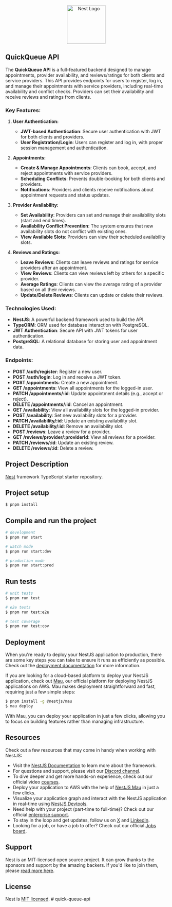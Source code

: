 <p align="center">
  <a href="http://nestjs.com/" target="blank"><img src="https://nestjs.com/img/logo-small.svg" width="120" alt="Nest Logo" /></a>
</p>

## QuickQueue API

The **QuickQueue API** is a full-featured backend designed to manage appointments, provider availability, and reviews/ratings for both clients and service providers. This API provides endpoints for users to register, log in, and manage their appointments with service providers, including real-time availability and conflict checks. Providers can set their availability and receive reviews and ratings from clients.

### Key Features:

1. **User Authentication:**
   - **JWT-based Authentication**: Secure user authentication with JWT for both clients and providers.
   - **User Registration/Login**: Users can register and log in, with proper session management and authentication.
   
2. **Appointments:**
   - **Create & Manage Appointments**: Clients can book, accept, and reject appointments with service providers.
   - **Scheduling Conflicts**: Prevents double-booking for both clients and providers.
   - **Notifications**: Providers and clients receive notifications about appointment requests and status updates.

3. **Provider Availability:**
   - **Set Availability**: Providers can set and manage their availability slots (start and end times).
   - **Availability Conflict Prevention**: The system ensures that new availability slots do not conflict with existing ones.
   - **View Available Slots**: Providers can view their scheduled availability slots.

4. **Reviews and Ratings:**
   - **Leave Reviews**: Clients can leave reviews and ratings for service providers after an appointment.
   - **View Reviews**: Clients can view reviews left by others for a specific provider.
   - **Average Ratings**: Clients can view the average rating of a provider based on all their reviews.
   - **Update/Delete Reviews**: Clients can update or delete their reviews.

### Technologies Used:
- **NestJS**: A powerful backend framework used to build the API.
- **TypeORM**: ORM used for database interaction with PostgreSQL.
- **JWT Authentication**: Secure API with JWT tokens for user authentication.
- **PostgreSQL**: A relational database for storing user and appointment data.

### Endpoints:

- **POST /auth/register**: Register a new user.
- **POST /auth/login**: Log in and receive a JWT token.
- **POST /appointments**: Create a new appointment.
- **GET /appointments**: View all appointments for the logged-in user.
- **PATCH /appointments/:id**: Update appointment details (e.g., accept or reject).
- **DELETE /appointments/:id**: Cancel an appointment.
- **GET /availability**: View all availability slots for the logged-in provider.
- **POST /availability**: Set new availability slots for a provider.
- **PATCH /availability/:id**: Update an existing availability slot.
- **DELETE /availability/:id**: Remove an availability slot.
- **POST /reviews**: Leave a review for a provider.
- **GET /reviews/provider/:providerId**: View all reviews for a provider.
- **PATCH /reviews/:id**: Update an existing review.
- **DELETE /reviews/:id**: Delete a review.




## Project Description

[Nest](https://github.com/nestjs/nest) framework TypeScript starter repository.

## Project setup

```bash
$ pnpm install
```

## Compile and run the project

```bash
# development
$ pnpm run start

# watch mode
$ pnpm run start:dev

# production mode
$ pnpm run start:prod
```

## Run tests

```bash
# unit tests
$ pnpm run test

# e2e tests
$ pnpm run test:e2e

# test coverage
$ pnpm run test:cov
```

## Deployment

When you're ready to deploy your NestJS application to production, there are some key steps you can take to ensure it runs as efficiently as possible. Check out the [deployment documentation](https://docs.nestjs.com/deployment) for more information.

If you are looking for a cloud-based platform to deploy your NestJS application, check out [Mau](https://mau.nestjs.com), our official platform for deploying NestJS applications on AWS. Mau makes deployment straightforward and fast, requiring just a few simple steps:

```bash
$ pnpm install -g @nestjs/mau
$ mau deploy
```

With Mau, you can deploy your application in just a few clicks, allowing you to focus on building features rather than managing infrastructure.

## Resources

Check out a few resources that may come in handy when working with NestJS:

- Visit the [NestJS Documentation](https://docs.nestjs.com) to learn more about the framework.
- For questions and support, please visit our [Discord channel](https://discord.gg/G7Qnnhy).
- To dive deeper and get more hands-on experience, check out our official video [courses](https://courses.nestjs.com/).
- Deploy your application to AWS with the help of [NestJS Mau](https://mau.nestjs.com) in just a few clicks.
- Visualize your application graph and interact with the NestJS application in real-time using [NestJS Devtools](https://devtools.nestjs.com).
- Need help with your project (part-time to full-time)? Check out our official [enterprise support](https://enterprise.nestjs.com).
- To stay in the loop and get updates, follow us on [X](https://x.com/nestframework) and [LinkedIn](https://linkedin.com/company/nestjs).
- Looking for a job, or have a job to offer? Check out our official [Jobs board](https://jobs.nestjs.com).

## Support

Nest is an MIT-licensed open source project. It can grow thanks to the sponsors and support by the amazing backers. If you'd like to join them, please [read more here](https://docs.nestjs.com/support).


## License

Nest is [MIT licensed](https://github.com/nestjs/nest/blob/master/LICENSE).
#   q u i c k - q u e u e - a p i 
 
 